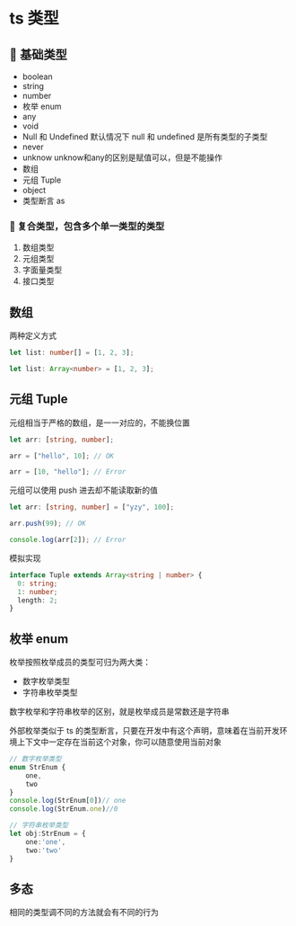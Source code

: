 # ts 类型

## 🐔 基础类型

- boolean
- string
- number
- 枚举 enum
- any
- void
- Null 和 Undefined 默认情况下 null 和 undefined 是所有类型的子类型
- never
- unknow unknow和any的区别是赋值可以，但是不能操作
- 数组
- 元组 Tuple
- object
- 类型断言 as

### 🐩 复合类型，包含多个单一类型的类型

1. 数组类型
2. 元组类型
3. 字面量类型
4. 接口类型

## 数组

两种定义方式

```ts
let list: number[] = [1, 2, 3];

let list: Array<number> = [1, 2, 3];
```

## 元组 Tuple

元组相当于严格的数组，是一一对应的，不能换位置

```ts
let arr: [string, number];

arr = ["hello", 10]; // OK

arr = [10, "hello"]; // Error
```

元组可以使用 push 进去却不能读取新的值

```ts
let arr: [string, number] = ["yzy", 100];

arr.push(99); // OK

console.log(arr[2]); // Error
```

模拟实现

```ts
interface Tuple extends Array<string | number> {
  0: string;
  1: number;
  length: 2;
}
```

## 枚举 enum

枚举按照枚举成员的类型可归为两大类：

- 数字枚举类型
- 字符串枚举类型

数字枚举和字符串枚举的区别，就是枚举成员是常数还是字符串

外部枚举类似于 ts 的类型断言，只要在开发中有这个声明，意味着在当前开发环境上下文中一定存在当前这个对象，你可以随意使用当前对象
```ts
// 数字枚举类型
enum StrEnum {
    one,
    two
}
console.log(StrEnum[0])// one
console.log(StrEnum.one)//0

// 字符串枚举类型
let obj:StrEnum = {
    one:'one',
    two:'two'
}

```


## 多态

相同的类型调不同的方法就会有不同的行为